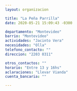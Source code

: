 ```yaml
---
layout: organizacion

title: "La Peña Parrilla"
date: 2020-05-21 15:09:43 -0300

departamento: "Montevideo"
barrio: "Montevideo"
actividades: "Jacinto Vera"
necesidades: "Olla"
telefono_contacto: ""
direccion: "2203 0311"

otros_contactos: ""
horario: "Entre 13 y 16hs"
aclaraciones: "Llevar Vianda"
cuenta_bancaria: ""

---
```

